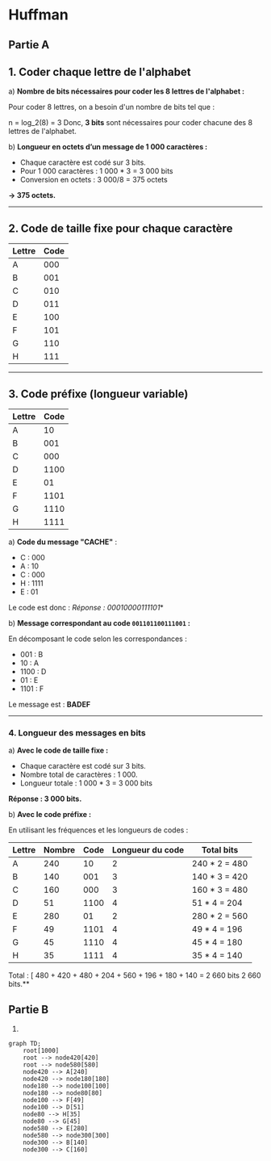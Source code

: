 # Huffman

## Partie A

## 1. Coder chaque lettre de l'alphabet

a) **Nombre de bits nécessaires pour coder les 8 lettres de l'alphabet :**

Pour coder 8 lettres, on a besoin d'un nombre de bits tel que :

n = log_2(8) = 3
Donc, **3 bits** sont nécessaires pour coder chacune des 8 lettres de l'alphabet.

b) **Longueur en octets d’un message de 1 000 caractères :**

- Chaque caractère est codé sur 3 bits.
- Pour 1 000 caractères :
1 000 * 3 = 3 000  bits
- Conversion en octets :
3 000/8 = 375  octets

**-> 375 octets.**

---

## 2. Code de taille fixe pour chaque caractère

| Lettre | Code |
|--------|------|
| A      | 000  |
| B      | 001  |
| C      | 010  |
| D      | 011  |
| E      | 100  |
| F      | 101  |
| G      | 110  |
| H      | 111  |

---

## 3. Code préfixe (longueur variable)

| Lettre | Code  |
|--------|-------|
| A      | 10    |
| B      | 001   |
| C      | 000   |
| D      | 1100  |
| E      | 01    |
| F      | 1101  |
| G      | 1110  |
| H      | 1111  |

a) **Code du message "CACHE"** :

- C : 000
- A : 10
- C : 000
- H : 1111
- E : 01

Le code est donc :
*Réponse : 00010000111101**

b) **Message correspondant au code `001101100111001` :**

En décomposant le code selon les correspondances :

- 001 : B
- 10 : A
- 1100 : D
- 01 : E
- 1101 : F

Le message est : **BADEF**

---

### 4. Longueur des messages en bits

a) **Avec le code de taille fixe :**

- Chaque caractère est codé sur 3 bits.
- Nombre total de caractères : 1 000.
- Longueur totale :
1 000 * 3 = 3 000  bits

**Réponse : 3 000 bits.**

b) **Avec le code préfixe :**

En utilisant les fréquences et les longueurs de codes :

| Lettre | Nombre | Code  | Longueur du code | Total bits |
|--------|--------|-------|------------------|------------|
| A      | 240    | 10    | 2                | 240 \* 2 = 480 |
| B      | 140    | 001   | 3                | 140 \* 3 = 420 |
| C      | 160    | 000   | 3                | 160 \* 3 = 480 |
| D      | 51     | 1100  | 4                | 51 \* 4 = 204  |
| E      | 280    | 01    | 2                | 280 \* 2 = 560 |
| F      | 49     | 1101  | 4                | 49 \* 4 = 196  |
| G      | 45     | 1110  | 4                | 45 \* 4 = 180  |
| H      | 35     | 1111  | 4                | 35 \* 4 = 140  |

Total :
\[ 480 + 420 + 480 + 204 + 560 + 196 + 180 + 140 = 2 660  bits
 2 660 bits.**

## Partie B

1.

```mermaid
graph TD;
    root[1000]
    root --> node420[420]
    root --> node580[580]
    node420 --> A[240]
    node420 --> node180[180]
    node180 --> node100[100]
    node180 --> node80[80]
    node100 --> F[49]
    node100 --> D[51]
    node80 --> H[35]
    node80 --> G[45]
    node580 --> E[280]
    node580 --> node300[300]
    node300 --> B[140]
    node300 --> C[160]
```
